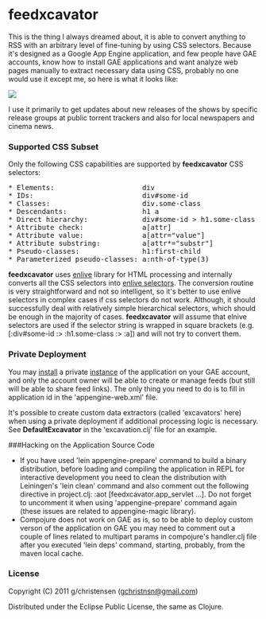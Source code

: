 # feedxcavator

This is the thing I always dreamed about, it is able to convert anything to RSS
with an arbitrary level of fine-tuning by using CSS selectors. Because it's 
designed as a Google App Engine application, and few people have GAE accounts, 
know how to install GAE applications and want analyze web pages manually to 
extract necessary data using CSS, probably no one would use it except me, 
so here is what it looks like:

<a href="https://github.com/GChristensen/feedxcavator/wiki/xcavator.png"><img src="https://github.com/GChristensen/feedxcavator/wiki/xcavator_thumb.png" /></a>
 
I use it primarily to get updates about new releases of the shows by specific
release groups at public torrent trackers and also for local newspapers and cinema news.

### Supported CSS Subset

Only the following CSS capabilities are supported by __feedxcavator__ CSS 
selectors:

<pre>
* Elements:                     div
* IDs:                          div#some-id
* Classes:                      div.some-class
* Descendants:                  h1 a
* Direct hierarchy:             div#some-id > h1.some-class > a
* Attribute check:              a[attr]
* Attribute value:              a[attr="value"]
* Attribute substring:          a[attr*="substr"]
* Pseudo-classes:               h1:first-child
* Parameterized pseudo-classes: a:nth-of-type(3)
</pre>

__feedxcavator__ uses [enlive](https://github.com/cgrand/enlive#readme)
library for HTML processing and internally converts all the CSS selectors into
[enlive selectors](http://enlive.cgrand.net/syntax.html).
The conversion routine is very straightforward and not so intelligent, so it's 
better to use enlive selectors in complex cases if css selectors do not work. 
Although, it should successfully deal with relatively simple hierarchical 
selectors, which should be enough in the majority of cases.
__feedxcavator__ will assume that elnive selectors are used if the selector 
string is wrapped in square brackets (e.g. [:div#some-id :> :h1.some-class 
:> :a]) and will not try to convert them.

### Private Deployment

You may [install](http://code.google.com/appengine/docs/java/gettingstarted/uploading.html) 
a private [instance](https://github.com/GChristensen/feedxcavator/downloads)
of the application on your GAE account, and only the account owner will be able 
to create or manage feeds (but still will be able to share feed links). The only 
thing you need to do is to fill in application id in the 'appengine-web.xml' file.

It's possible to create custom data extractors (called 'excavators' here)
when using a private deployment if additional processing logic is necessary.
See __DefaultExcavator__ in the 'excavation.clj' file for an example.

###Hacking on the Application Source Code

* If you have used 'lein appengine-prepare' command to build a binary distribution,
before loading and compiling the application in REPL for interactive development 
you need to clean the distribution with Leiningen's 'lein clean' command 
and also comment out the following directive in project.clj: 
:aot [feedxcavator.app_servlet ...]. 
Do not forget to uncomment it when using 'appengine-prepare' command again 
(these issues are related to appengine-magic library).
* Compojure does not work on GAE as is, so to be able to deploy custom verson 
of the application on GAE you may need to comment out a couple of lines related 
to multipart params in compojure's handler.clj file after you executed 
'lein deps' command, starting, probably, from the maven local cache.

### License

Copyright (C) 2011 g/christensen (gchristnsn@gmail.com)

Distributed under the Eclipse Public License, the same as Clojure.


